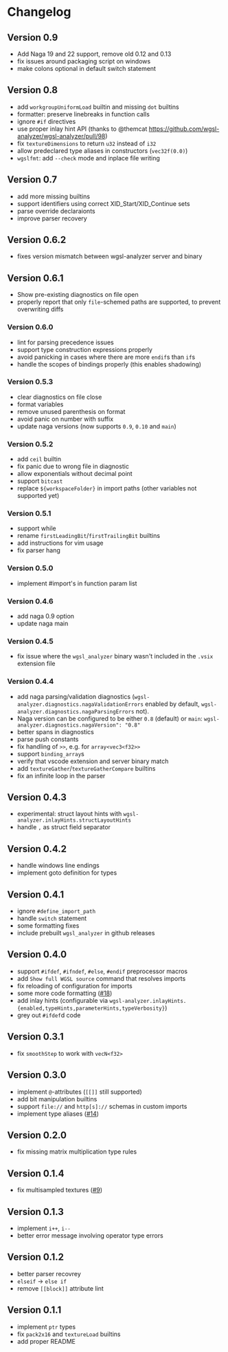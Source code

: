 # Changelog

## Version 0.9
- Add Naga 19 and 22 support, remove old 0.12 and 0.13
- fix issues around packaging script on windows
- make colons optional in default switch statement

## Version 0.8
- add `workgroupUniformLoad` builtin and missing `dot` builtins
- formatter: preserve linebreaks in function calls
- ignore `#if` directives
- use proper inlay hint API (thanks to @themcat https://github.com/wgsl-analyzer/wgsl-analyzer/pull/98)
- fix `textureDimensions` to return `u32` instead of `i32`
- allow predeclared type aliases in constructors (`vec32f(0.0)`)
- `wgslfmt`: add `--check` mode and inplace file writing

## Version 0.7
- add more missing builtins
- support identifiers using correct XID\_Start/XID\_Continue sets
- parse override declaraionts
- improve parser recovery

## Version 0.6.2
- fixes version mismatch between wgsl-analyzer server and binary

## Version 0.6.1
 - Show pre-existing diagnostics on file open
 - properly report that only `file`-schemed paths are supported, to prevent overwriting diffs

### Version 0.6.0
 - lint for parsing precedence issues
 - support type construction expressions properly
 - avoid panicking in cases where there are more `endif`s than `if`s
 - handle the scopes of bindings properly (this enables shadowing)

### Version 0.5.3
- clear diagnostics on file close
- format variables
- remove unused parenthesis on format 
- avoid panic on number with suffix
- update naga versions (now supports `0.9`, `0.10` and `main`)

### Version 0.5.2
- add `ceil` builtin
- fix panic due to wrong file in diagnostic
- allow exponentials without decimal point
- support `bitcast`
- replace `${workspaceFolder}` in import paths (other variables not supported yet)

### Version 0.5.1
- support while
- rename `firstLeadingBit`/`firstTrailingBit` builtins
- add instructions for vim usage
- fix parser hang

### Version 0.5.0
- implement #import's in function param list

### Version 0.4.6
- add naga 0.9 option
- update naga main

### Version 0.4.5
- fix issue where the `wgsl_analyzer` binary wasn't included in the `.vsix` extension file

### Version 0.4.4
- add naga parsing/validation diagnostics (`wgsl-analyzer.diagnostics.nagaValidationErrors` enabled by default, `wgsl-analyzer.diagnostics.nagaParsingErrors` not).
- Naga version can be configured to be either `0.8` (default) or `main`: `wgsl-analyzer.diagnostics.nagaVersion": "0.8"`
- better spans in diagnostics
- parse push constants
- fix handling of `>>`, e.g. for `array<vec3<f32>>`
- support `binding_array`s
- verify that vscode extension and server binary match
- add `textureGather`/`textureGatherCompare` builtins
- fix an infinite loop in the parser

## Version 0.4.3
- experimental: struct layout hints with `wgsl-analyzer.inlayHints.structLayoutHints`
- handle `,` as struct field separator

## Version 0.4.2
- handle windows line endings
- implement goto definition for types

## Version 0.4.1
- ignore `#define_import_path`
- handle `switch` statement
- some formatting fixes
- include prebuilt `wgsl_analyzer` in github releases

## Version 0.4.0
- support `#ifdef`, `#ifndef`, `#else`, `#endif` preprocessor macros
- add `Show full WGSL source` command that resolves imports
- fix reloading of configuration for imports
- some more code formatting ([#18](https://github.com/wgsl-analyzer/wgsl-analyzer/pull/18))
- add inlay hints (configurable via `wgsl-analyzer.inlayHints.{enabled,typeHints,parameterHints,typeVerbosity}`)
- grey out `#ifdef`d code

## Version 0.3.1
- fix `smoothStep` to work with `vecN<f32>`

## Version 0.3.0
- implement `@`-attributes (`[[]]` still supported)
- add bit manipulation builtins
- support `file://` and `http[s]://` schemas in custom imports
- implement type aliases ([#14](https://github.com/wgsl-analyzer/wgsl-analyzer/pull/14))

## Version 0.2.0
- fix missing matrix multiplication type rules

## Version 0.1.4
- fix multisampled textures ([#9](https://github.com/wgsl-analyzer/wgsl-analyzer/issues/9))

## Version 0.1.3
- implement `i++`, `i--`
- better error message involving operator type errors

## Version 0.1.2
- better parser recovrey
- `elseif` -> `else if`
- remove `[[block]]` attribute lint

## Version 0.1.1
- implement `ptr` types
- fix `pack2x16` and `textureLoad` builtins
- add proper README
